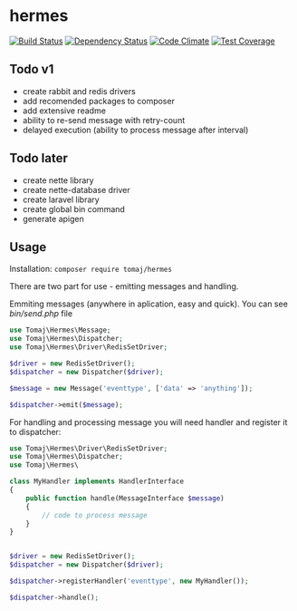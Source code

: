 # hermes

[![Build Status](https://travis-ci.org/tomaj/hermes.svg)](https://travis-ci.org/tomaj/hermes)
[![Dependency Status](https://www.versioneye.com/user/projects/561e165436d0ab00210000dc/badge.svg?style=flat)](https://www.versioneye.com/user/projects/561e165436d0ab00210000dc)
[![Code Climate](https://codeclimate.com/github/tomaj/hermes/badges/gpa.svg)](https://codeclimate.com/github/tomaj/hermes)
[![Test Coverage](https://codeclimate.com/github/tomaj/hermes/badges/coverage.svg)](https://codeclimate.com/github/tomaj/hermes/coverage)

## Todo v1

* create rabbit and redis drivers
* add recomended packages to composer
* add extensive readme
* ability to re-send message with retry-count
* delayed execution (ability to process message after interval)

## Todo later

* create nette library
* create nette-database driver
* create laravel library
* create global bin command
* generate apigen

## Usage

Installation: ```composer require tomaj/hermes```

There are two part for use - emitting messages and handling.

Emmiting messages (anywhere in aplication, easy and quick). You can see *bin/send.php* file

```php
use Tomaj\Hermes\Message;
use Tomaj\Hermes\Dispatcher;
use Tomaj\Hermes\Driver\RedisSetDriver;

$driver = new RedisSetDriver();
$dispatcher = new Dispatcher($driver);

$message = new Message('eventtype', ['data' => 'anything']);

$dispatcher->emit($message);

```


For handling and processing message you will need handler and register it to dispatcher:

```php
use Tomaj\Hermes\Driver\RedisSetDriver;
use Tomaj\Hermes\Dispatcher;
use Tomaj\Hermes\

class MyHandler implements HandlerInterface
{
	public function handle(MessageInterface $message)
    {
    	// code to process message
    }
}


$driver = new RedisSetDriver();
$dispatcher = new Dispatcher($driver);

$dispatcher->registerHandler('eventtype', new MyHandler());

$dispatcher->handle();
```
